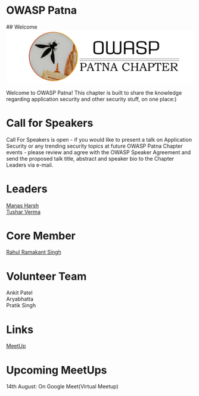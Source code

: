 <div>
<h1> OWASP Patna</h1>
## Welcome

<img src="assets/images/LogoMain.png"/>
   
   <p>
   Welcome to OWASP Patna! This chapter is built to share the knowledge regarding application security and other security stuff, on one place:)
</p>
<div>
<h1>Call for Speakers</h1>
<p>
   Call For Speakers is open - if you would like to present a talk on Application Security or any trending security topics at future OWASP Patna Chapter events - please review  and agree with the OWASP Speaker Agreement and send the proposed talk title, abstract and speaker bio to the Chapter Leaders via e-mail.
</p>
<div>
</div>

<div>
<h1>Leaders</h1>
<a href = "mailto: manas.harsh@owasp.org">Manas Harsh</a>
   <br>
<a href = "mailto: tushar.verma@owasp.org">Tushar Verma</a>
   <div>
<h1>Core Member</h1> 
<a href = "mailto: rs992214@gmail.com">Rahul Ramakant Singh</a>
<div>
</div>
      <div>
         <h1>Volunteer Team</h1>
         <p>
           Ankit Patel
           <br>
            Aryabhatta
           <br> 
            Pratik Singh
           </p>
<div>
   <h1>Links</h1>
   <a href = "https://www.meetup.com/owasp-patna/">MeetUp</a>
   </div>
        <div>
<h1>Upcoming MeetUps</h1>
   <p>
      14th August: On Google Meet(Virtual Meetup)
      </p>
   </div>
 
